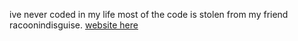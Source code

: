 ive never coded in my life most of the code is stolen from my friend racoonindisguise.
[website here](https://14idk.github.io/idk-games/)
